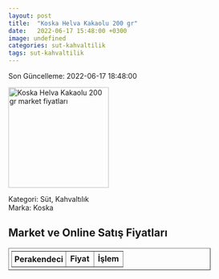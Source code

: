 ```yaml
---
layout: post
title:  "Koska Helva Kakaolu 200 gr"
date:   2022-06-17 15:48:00 +0300
image: undefined
categories: sut-kahvaltilik
tags: sut-kahvaltilik
---
```


Son Güncelleme: 2022-06-17 18:48:00

<img src="undefined" width="200" alt="Koska Helva Kakaolu 200 gr market fiyatları" />

Kategori: Süt, Kahvaltılık
<br />
Marka: Koska

<h2>Market ve Online Satış Fiyatları</h2>

<table border="1" style="padding: 5px;width:80%;">
  <tr>
    <td style="padding: 5px;"><strong>Perakendeci</strong></td>
    <td><strong>Fiyat</strong></td>
    <td><strong>İşlem</strong></td>
  </tr>
  
</table>

